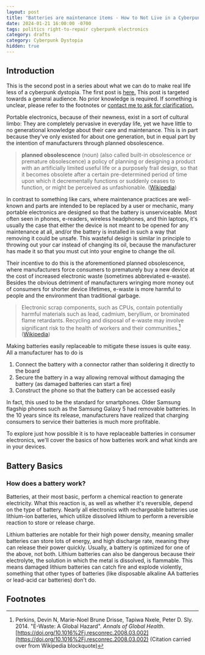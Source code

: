 ```yaml
---
layout: post
title: "Batteries are maintenance items - How to Not Live in a Cyberpunk Dystopia #01"
date: 2024-01-21 16:00:00 -0700
tags: politics right-to-repair cyberpunk electronics
category: drafts
category: Cyberpunk Dystopia
hidden: true
--- 
```


## Introduction

This is the second post in a series about what we can do to make real life less 
of a cyberpunk dystopia. The first post is 
[here.](https://sudo-nano.github.io/posts/Cyberpunk-Dystopia-00/) 
This post is targeted towards a general audience. No prior knowledge is required. 
If something is unclear, please refer to the footnotes or [contact me to ask for 
clarification.](https://sudo-nano.github.io/about/)

Portable electronics, because of their newness, exist in a sort of cultural 
limbo: 
They are completely pervasive in everyday life, yet we have little to no 
generational knowledge about their care and maintenance. 
This is in part because they've only existed for about one generation, but in 
equal part by the intention of manufacturers through planned obsolescence.

> **planned obsolescence** (noun)
> (also called built-in obsolescence or premature obsolescence) a policy of planning or designing a product with an artificially limited useful life or a purposely frail design, so that it becomes obsolete after a certain pre-determined period of time upon which it decrementally functions or suddenly ceases to function, or might be perceived as unfashionable. ([Wikipedia](https://en.wikipedia.org/wiki/Planned_obsolescence))

In contrast to something like cars, where maintenance practices are well-known 
and parts are intended to be replaced by a user or mechanic, many portable 
electronics are designed so that the battery is unserviceable. 
Most often seen in phones, e-readers, wireless headphones, and thin laptops, it's 
usually the case that either the device is not meant to be opened for any maintenance 
at all, and/or the battery is installed in such a way that removing it could be unsafe.
This wasteful design is similar in principle to throwing out your car instead of
changing its oil, because the manufacturer has made it so that you must cut into
your engine to change the oil.

Their incentive to do this is the aforementioned planned obsolescence, where manufacturers 
force consumers to prematurely buy a new device at the cost of increased electronic 
waste (sometimes abbreviated e-waste). Besides the obvious detriment of manufacturers 
wringing more money out of consumers for shorter device lifetimes, e-waste is more 
harmful to people and the environment than traditional garbage. 

> Electronic scrap components, such as CPUs, contain potentially harmful materials 
> such as lead, cadmium, beryllium, or brominated flame retardants. Recycling and 
> disposal of e-waste may involve significant risk to the health of workers and 
> their communities.[^2] ([Wikipedia](https://en.wikipedia.org/wiki/Electronic_waste#Definition))

Making batteries easily replaceable to mitigate these issues is quite easy. 
All a manufacturer has to do is
1. Connect the battery with a connector rather than soldering it directly to the board
2. Secure the battery in a way allowing removal without damaging the battery (as damaged batteries can start a fire)
3. Construct the phone so that the battery can be accessed easily

In fact, this used to be the standard for smartphones. Older Samsung flagship phones 
such as the Samsung Galaxy 5 had removable batteries. In the 10 years since its 
release, manufacturers have realized that charging consumers to service their batteries 
is much more profitable. 

To explore just how possible it is to have replaceable batteries in consumer electronics, 
we'll cover the basics of how batteries work and what kinds are in your devices. 

## Battery Basics

### How does a battery work? 
Batteries, at their most basic, perform a chemical reaction to generate electricity. 
What this reaction is, as well as whether it's reversible, depend on the type of battery. 
Nearly all electronics with rechargeable batteries use lithium-ion batteries, which
utilize dissolved lithium to perform a reversible reaction to store or release charge. 

Lithium batteries are notable for their high power density, meaning smaller 
batteries can store lots of energy, and high discharge rate, meaning they can release their power 
quickly. Usually, a battery is optimized for one of the above, not both. 
Lithium batteries can also be dangerous because their electrolyte, the solution
in which the metal is dissolved, is flammable. This means damaged lithium batteries
can catch fire and explode violently, something that other types of batteries (like 
disposable alkaline AA batteries or lead-acid car batteries) don't do. 




## Footnotes

[^1]: **Planned obsolescence** (also called built-in obsolescence or premature obsolescence) is a policy of planning or designing a product with an artificially limited useful life or a purposely frail design, so that it becomes obsolete after a certain pre-determined period of time upon which it decrementally functions or suddenly ceases to function, or might be perceived as unfashionable. ([Wikipedia](https://en.wikipedia.org/wiki/Planned_obsolescence))

[^2]: Perkins, Devin N, Marie-Noel Brune Drisse, Tapiwa Nxele, Peter D. Sly. 2014. "E-Waste: A Global Hazard". *Annals of Global Health*. [https://doi.org/10.1016%2Fj.resconrec.2008.03.002](https://doi.org/10.1016%2Fj.resconrec.2008.03.002) (Citation carried over from Wikipedia blockquote)
